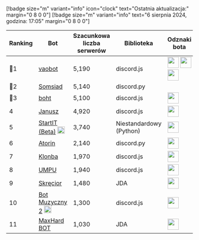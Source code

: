 [!badge size="m" variant="info" icon="clock" text="Ostatnia aktualizacja:" margin="0 8 0 0"] [!badge size="m" variant="info" text="6 sierpnia 2024, godzina: 17:05" margin="0 8 0 0"]

| Ranking | Bot                                                                                           | Szacunkowa liczba serwerów | Biblioteka | Odznaki bota |
| ---- | --------------------------------------------------------------------------------------------- | ------------------------ | ------------------------ | ------------------------ |
|    🥇1 | [vaobot](https://discord.com/oauth2/authorize?client_id=582183202341388308&scope=bot)           |      5,190        | discord.js | <img src="/static/badges/odznaki/supportscommands.svg" height="30" width="30"> <img src="/static/badges/odznaki/premiumbot.svg" height="30" width="30"> <img src="/static/badges/odznaki/automod.svg" height="30" width="30">  |
|    🥈2 | [Somsiad](https://discord.com/oauth2/authorize?client_id=473816281028493314&permissions=8&scope=bot)           |      5,140      | discord.py |  |
|    🥉3 | [boht](https://discord.com/oauth2/authorize?client_id=489377322042916885&permissions=8&scope=bot)        |               5,100 | discord.js | <img src="/static/badges/odznaki/supportscommands.svg" height="30" width="30"> |
|    4 | [Janusz](https://discord.com/oauth2/authorize?client_id=699551628499615764&permissions=8&scope=bot)        |               4,920 | discord.js | <img src="/static/badges/odznaki/supportscommands.svg" height="30" width="30"> |
|    5 | [StartIT (Beta)](https://discord.com/oauth2/authorize?client_id=690617660177907712&permissions=8&scope=bot) <img src="/static/badges/bots/startit.svg" height="20" width="20">        |               3,740 | Niestandardowy (Python) | <img src="/static/badges/odznaki/supportscommands.svg" height="30" width="30"> |
|    6 | [Atorin](https://discord.com/oauth2/authorize?client_id=408959273956147200&permissions=8&scope=bot)        |               2,140 | discord.py | <img src="/static/badges/odznaki/supportscommands.svg" height="30" width="30"> |
|    7| [Klonba](https://discord.com/oauth2/authorize?client_id=488809387910234145&permissions=8&scope=bot)        |               1,970 | discord.js | <img src="/static/badges/odznaki/supportscommands.svg" height="30" width="30"> |
|    8| [UMPU](https://discord.com/oauth2/authorize?client_id=855900715720245289&permissions=8&scope=bot)       |               1,940 | discord.js | <img src="/static/badges/odznaki/supportscommands.svg" height="30" width="30"> |
|    9| [Skręcior](https://discord.com/oauth2/authorize?client_id=939103800898224139&permissions=8&scope=bot)        |               1,480 | JDA | <img src="/static/badges/odznaki/premiumbot.svg" height="30" width="30"> |
|    10 | [Bot Muzyczny 2](https://discord.com/oauth2/authorize?client_id=933385820889550878&permissions=8&scope=bot) <img src="/static/badges/bots/botmuzyczny.svg" height="20" width="20">        |       1,300         | discord.js | <img src="/static/badges/odznaki/supportscommands.svg" height="30" width="30"> |
|    11| [MaxHard BOT](https://discord.com/oauth2/authorize?client_id=684503427761569908&permissions=8&scope=bot)       |               1,030 | JDA | <img src="/static/badges/odznaki/supportscommands.svg" height="30" width="30"> |